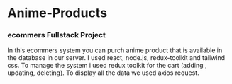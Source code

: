 # Anime-Products
### ecommers Fullstack Project
In this ecommers system you can purch anime product that is available in the database in our server. 
I used react, node.js, redux-toolkit and tailwind css. 
To manage the system i used redux toolkit for the cart (adding , updating, deleting).
To display all the data we used axios request.

